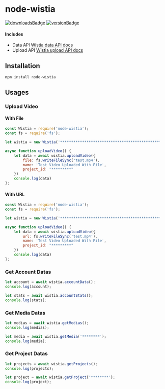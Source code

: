 # node-wistia

[![downloadsBadge](https://img.shields.io/npm/dt/node-wistia?style=for-the-badge)](https://npmjs.com/node-wistia)
[![versionBadge](https://img.shields.io/npm/v/node-wistia?style=for-the-badge)](https://npmjs.com/node-wistia)

#### Includes

- Data API [Wistia data API docs](https://wistia.com/doc/data-api)
- Upload API [Wistia upload API docs](https://wistia.com/doc/upload-api)

## Installation

```bash
npm install node-wistia
```

## Usages

### Upload Video

#### With File
```js
const Wistia = require('node-wistia');
const fs = require('fs');

let wistia = new Wistia('****************************************************************');

async function uploadVideo() {
    let data = await wistia.uploadVideo({
        file: fs.writeFileSync('test.mp4'),
        name: 'Test Video Uploaded With File',
        project_id: "*********"
    })
    console.log(data)
};
```

#### With URL

```js
const Wistia = require('node-wistia');
const fs = require('fs');

let wistia = new Wistia('****************************************************************');

async function uploadVideo() {
    let data = await wistia.uploadVideo({
        url: fs.writeFileSync('test.mp4'),
        name: 'Test Video Uploaded With File',
        project_id: "*********"
    })
    console.log(data)
};
```

### Get Account Datas

```js
let account = await wistia.accountData();
console.log(account);

let stats = await wistia.accountStats();
console.log(stats);
```

### Get Media Datas

```js
let medias = await wistia.getMedias();
console.log(medias);

let media = await wistia.getMedia('********');
console.log(media); 
```

### Get Project Datas

```js
let projects = await wistia.getProjects();
console.log(projects);

let project = await wistia.getProject('********');
console.log(project);
```